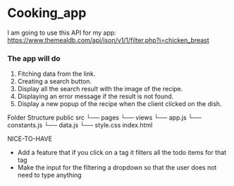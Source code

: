 # Cooking_app

I am going to use this API for my app: <https://www.themealdb.com/api/json/v1/1/filter.php?i=chicken_breast>

### The app will do

1. Fitching data from the link.
2. Creating a search button.
3. Display all the search result with the image of the recipe.
4. Displaying an error message if the result is not found.
5. Display a new popup of the recipe when the client clicked on the dish.

Folder Structure
public
src
└── pages
└── views
└── app.js
└── constants.js
└── data.js
└── style.css
index.html

NICE-TO-HAVE

- Add a feature that if you click on a tag it filters all the todo items for that tag
- Make the input for the filtering a dropdown so that the user does not need to type anything
